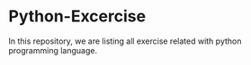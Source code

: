 # Python-Excercise
In this repository, we are listing all exercise related with python programming language.
